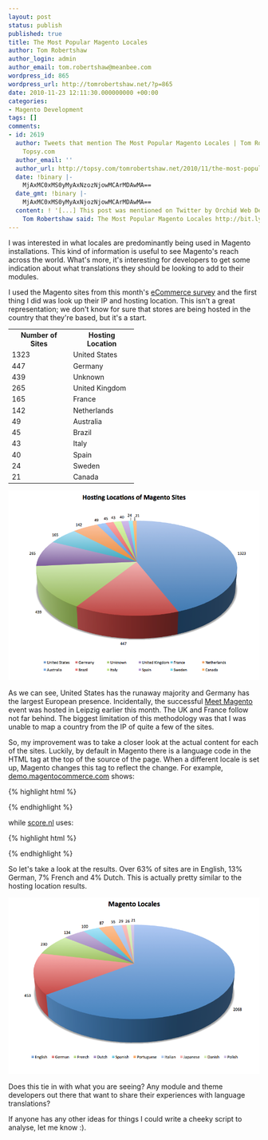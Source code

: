 ```yaml
---
layout: post
status: publish
published: true
title: The Most Popular Magento Locales
author: Tom Robertshaw
author_login: admin
author_email: tom.robertshaw@meanbee.com
wordpress_id: 865
wordpress_url: http://tomrobertshaw.net/?p=865
date: 2010-11-23 12:11:30.000000000 +00:00
categories:
- Magento Development
tags: []
comments:
- id: 2619
  author: Tweets that mention The Most Popular Magento Locales | Tom Robertshaw --
    Topsy.com
  author_email: ''
  author_url: http://topsy.com/tomrobertshaw.net/2010/11/the-most-popular-magento-locales/?utm_source=pingback&amp;utm_campaign=L2
  date: !binary |-
    MjAxMC0xMS0yMyAxNzozNjowMCArMDAwMA==
  date_gmt: !binary |-
    MjAxMC0xMS0yMyAxNjozNjowMCArMDAwMA==
  content: ! '[...] This post was mentioned on Twitter by Orchid Web Design, Tom Robertshaw.
    Tom Robertshaw said: The Most Popular Magento Locales http://bit.ly/gOll5x [...]'
---
```

I was interested in what locales are predominantly being used in Magento installations.   This kind of information is useful to see Magento's reach across the world.  What's more, it's interesting for developers to get some indication about what translations they should be looking to add to their modules.

I used the Magento sites from this month's <a href="/2010/11/magento-tops-ecommerce-market-share-november-2010/">eCommerce survey</a> and the first thing I did was look up their IP and hosting location.  This isn't a great representation; we don't know for sure that stores are being hosted in the country that they're based, but it's a start.

<table style="width:50%">
     <tr>
         <th>Number of Sites</th>
         <th>Hosting Location</th>
     </tr>
     <tr><td>1323</td><td>United States</td></tr>
     <tr><td>447</td><td>Germany</td></tr>
     <tr><td>439</td><td>Unknown</td></tr>
     <tr><td>265</td><td>United Kingdom</td></tr>
     <tr><td>165</td><td>France</td></tr>
     <tr><td>142</td><td>Netherlands</td></tr>
     <tr><td>49</td><td>Australia</td></tr>
     <tr><td>45</td><td>Brazil</td></tr>
     <tr><td>43</td><td>Italy</td></tr>
     <tr><td>40</td><td>Spain</td></tr>
     <tr><td>24</td><td>Sweden</td></tr>
     <tr><td>21</td><td>Canada</td></tr>
</table>

<img src="/img/2010/11/Hosting-Locations-of-Magento-Sites.png" alt="Hosting Locations of Magento Sites" title="Hosting Locations of Magento Sites" />

As we can see, United States has the runaway majority and Germany has the largest European presence.  Incidentally, the successful <a href="http://www.meet-magento.de/">Meet Magento</a> event was hosted in Leipzig earlier this month.  The UK and France follow not far behind.  The biggest limitation of this methodology was that I was unable to map a country from the IP of quite a few of the sites.

So, my improvement was to take a closer look at the actual content for each of the sites.  Luckily, by default in Magento there is a language code in the HTML tag at the top of the source of the page.   When a different locale is set up, Magento changes this tag to reflect the change.   For example, <a href="http://demo.magentocommerce.com/">demo.magentocommerce.com</a> shows:

{% highlight html %}
<html xmlns="http://www.w3.org/1999/xhtml" xml:lang="en" lang="en">
{% endhighlight %}

while <a href="http://score.nl/">score.nl</a> uses:

{% highlight html %}
<html xmlns="http://www.w3.org/1999/xhtml" xml:lang="nl" lang="nl">
{% endhighlight %}

So let's take a look at the results.   Over 63% of sites are in English, 13% German, 7% French and 4% Dutch.  This is actually pretty similar to the hosting location results.

<img src="/img/2010/11/magento-locales.png" alt="Magento Locales" title="magento-locales" />

Does this tie in with what you are seeing?  Any module and theme developers out there that want to share their experiences with language translations?


If anyone has any other ideas for things I could write a cheeky script to analyse, let me know :).

